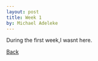 ```yaml
---
layout: post
title: Week 1
by: Michael Adeleke
---
```


During the first week,I wasnt here.

[Back](./)
